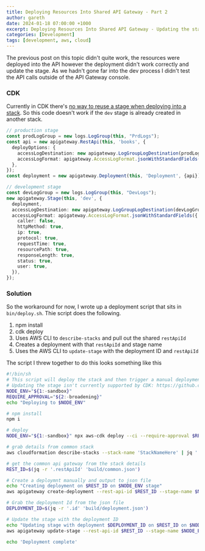 ```yaml
---
title: Deploying Resources Into Shared API Gateway - Part 2 
author: gareth
date: 2024-01-18 07:00:00 +1000
excerpt: Deploying Resources Into Shared API Gateway - Updating the stage in apigateway
categories: [Development]
tags: [development, aws, cloud]
---
```


The previous post on this topic didn't quite work, the resources were deployed into the API however the deployment didn't work correctly and update the stage. As we hadn't gone far into the dev process I didn't test the API calls outside of the API Gateway console.

### CDK

Currently in CDK there's [no way to reuse a stage when deploying into a stack](https://github.com/aws/aws-cdk/issues/25582). So this code doesn't work if the `dev` stage is already created in another stack.

```typescript
// production stage
const prodLogGroup = new logs.LogGroup(this, "PrdLogs");
const api = new apigateway.RestApi(this, 'books', {
  deployOptions: {
    accessLogDestination: new apigateway.LogGroupLogDestination(prodLogGroup),
    accessLogFormat: apigateway.AccessLogFormat.jsonWithStandardFields(),
  },
});
const deployment = new apigateway.Deployment(this, 'Deployment', {api});

// development stage
const devLogGroup = new logs.LogGroup(this, "DevLogs");
new apigateway.Stage(this, 'dev', {
  deployment,
  accessLogDestination: new apigateway.LogGroupLogDestination(devLogGroup),
  accessLogFormat: apigateway.AccessLogFormat.jsonWithStandardFields({
    caller: false,
    httpMethod: true,
    ip: true,
    protocol: true,
    requestTime: true,
    resourcePath: true,
    responseLength: true,
    status: true,
    user: true,
  }),
});
```

### Solution 

So the workaround for now, I wrote up a deployment script that sits in `bin/deploy.sh`. Thie script does the following.

1. npm install
2. cdk deploy
3. Uses AWS CLI to `describe-stacks` and pull out the shared `restApiId`
4. Creates a deployment with that `restApiId` and stage name
5. Uses the AWS CLI to `update-stage` with the deployment ID and `restApiId`

The script I threw together to do this looks something like this

```bash
#!/bin/sh
# This script will deploy the stack and then trigger a manual deployment on the API Gateway stage
# Updating the stage isn't currently supported by CDK: https://github.com/aws/aws-cdk/issues/25582
NODE_ENV="${1:-sandbox}"
REQUIRE_APPROVAL="${2:-broadening}"
echo "Deploying to $NODE_ENV"

# npm install
npm i

# deploy
NODE_ENV="${1:-sandbox}" npx aws-cdk deploy --ci --require-approval $REQUIRE_APPROVAL

# grab details from common stack
aws cloudformation describe-stacks --stack-name 'StackNameHere' | jq '.Stacks | .[] | .Outputs | reduce .[] as $i ({}; .[$i.OutputKey] = $i.OutputValue)' > build/common.json

# get the common api gateway from the stack details
REST_ID=$(jq -r '.restApiId' 'build/common.json')

# Create a deploymnt manually and output to json file
echo "Creating deployment on $REST_ID on $NODE_ENV stage"
aws apigateway create-deployment --rest-api-id $REST_ID --stage-name $NODE_ENV > build/deployment.json

# Grab the deployment Id from the json file 
DEPLOYMENT_ID=$(jq -r '.id' 'build/deployment.json')

# Update the stage with the deployment ID
echo "Updating stage with deployment $DEPLOYMENT_ID on $REST_ID on $NODE_ENV stage"
aws apigateway update-stage --rest-api-id $REST_ID --stage-name $NODE_ENV --patch-operations op='replace',path='/deploymentId',value="$DEPLOYMENT_ID" > build/update.json

echo 'Deployment complete'
```